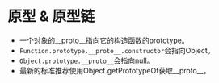# 原型 & 原型链

* 一个对象的__proto__指向它的构造函数的prototype。
* `Function.prototype.__proto__.constructor`会指向Object。
* `Object.prototype.__proto__`会指向null。
* 最新的标准推荐使用Object.getPrototypeOf获取__proto__。